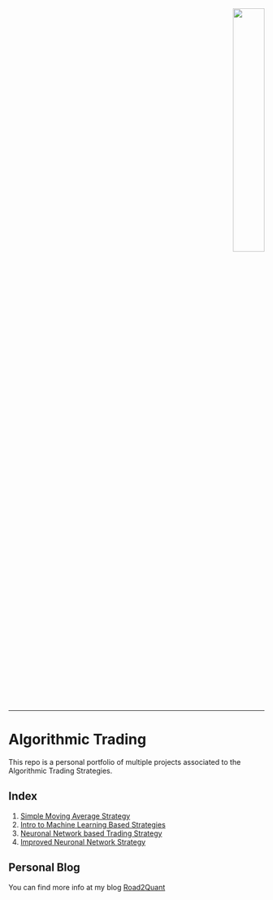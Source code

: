 
<div align="right">
  <a href="http://www.road2quant.com">
    <img src="https://uploads-ssl.webflow.com/5eae007d92687089219c5dec/5eb47da29ced78042e9768ce_long_logo.png" target="_blank"  border="0" width="35%"><br>
  </a>
</div>

-----------------

# Algorithmic Trading
This repo is a personal portfolio of multiple projects associated to the Algorithmic Trading Strategies.

## Index
1. [Simple Moving Average Strategy](./01%20Simple%20Moving%20Average.ipynb)
2. [Intro to Machine Learning Based Strategies](./02%20ML%20Based%20Strategies.ipynb)
3. [Neuronal Network based Trading Strategy](./03%20NN%20Strategy.ipynb)
4. [Improved Neuronal Network Strategy](./04%20Improved%20NN%20Strategy.ipynb)

## Personal Blog
You can find more info at my blog [Road2Quant](https://www.road2quant.com/categories/algo-trading)


